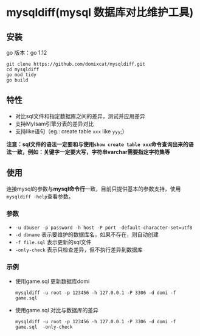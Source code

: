 # mysqldiff(mysql 数据库对比维护工具)

## 安装

go 版本：go 1.12
```
git clone https://github.com/domixcat/mysqldiff.git
cd mysqldiff
go mod tidy
go build
```

## 特性

- 对比sql文件和指定数据库之间的差异，测试并应用差异
- 支持MyIsam引擎分表的差异对比
- 支持like语句（eg.: create table `xxx` like `yyy`;）

**注意：sql文件的语法一定要和与使用`show create table xxx`命令查询出来的语法一致，例如：关键字一定要大写，字符串varchar需要指定字符集等**

## 使用

连接mysql的参数与**mysql命令行**一致，目前只提供基本的参数支持，使用`mysqldiff -help`查看参数。

### 参数

- `-u dbuser -p password -h host -P port -default-character-set=utf8` 
- `-d dbname` 表示要维护的数据库名，如果不存在，则自动创建
- `-f file.sql` 表示更新的sql文件
- `-only-check` 表示只检查差异，但不执行差异到数据库

### 示例

- 使用game.sql 更新数据库domi

  ```
  mysqldiff -u root -p 123456 -h 127.0.0.1 -P 3306 -d domi -f game.sql
  ```

- 使用game.sql 对比与数据库的差异

  ```
  mysqldiff -u root -p 123456 -h 127.0.0.1 -P 3306 -d domi -f game.sql  -only-check
  ```
